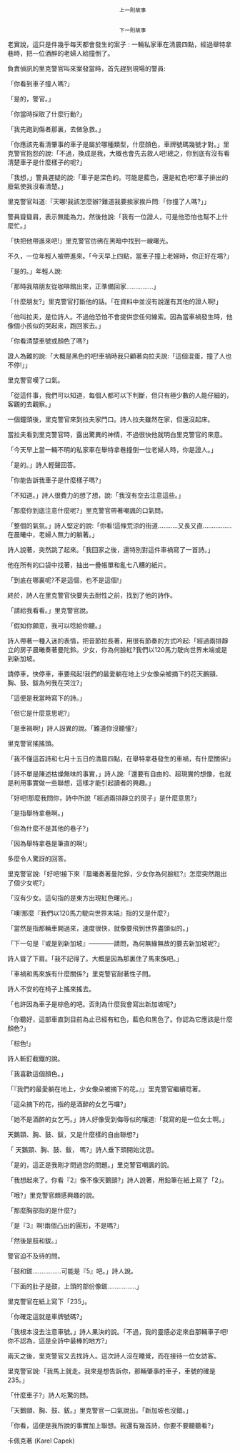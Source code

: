 
    	
									   
									   上一則故事
									   
									   
									   下一則故事
									   
									










老實說，這只是件幾乎每天都會發生的案子 : 一輛私家車在清晨四點，經過舉特拿巷時，把一位酒醉的老婦人給撞倒了。



負責偵訊的里克警官叫來案發當時，首先趕到現場的警員:



「你看到車子撞人嗎?」



「是的，警官。」



「你當時採取了什麼行動?」



「我先跑到傷者那裏，去做急救。」



「你應該先看清肇事的車子是屬於哪種類型，什麼顏色，車牌號碼幾號才對。」里克警官抱怨的說:「不過，換成是我，大概也會先去救人吧!總之，你到底有沒有看清楚車子是什麼樣子的呢?」



「我想，」警員遲疑的說:「車子是深色的。可能是藍色，還是紅色吧?車子排出的廢氣使我沒看清楚。」



里克警官叫道:「天哪!我該怎麼辦?難道我要挨家挨戶問:「你撞了人嗎?」」



警員聳聳肩，表示無能為力。然後他說:「我有一位證人，可是他恐怕也幫不上什麼忙。」



「快把他帶進來吧!」里克警官彷彿在黑暗中找到一線曙光。



不久，一位年輕人被帶進來。「今天早上四點，當車子撞上老婦時，你正好在場?」



「是的。」年輕人說:



「那時我陪朋友從咖啡館出來，正準備回家……………」



「什麼朋友?」里克警官打斷他的話。「在資料中並沒有說還有其他的證人啊!」



「他叫拉夫，是位詩人。不過他恐怕不會提供您任何線索。因為當車禍發生時，他像個小孩似的哭起來，跑回家去。」



「你看清楚車號或顏色了嗎?」



證人為難的說:「大概是黑色的吧!車禍時我只顧著向拉夫說:「這個混蛋，撞了人也不停!」」



里克警官嘆了口氣。



「從這件事，我們可以知道，每個人都可以下判斷，但只有極少數的人能仔細的，客觀的去觀察。」



一個鐘頭後，里克警官來到拉夫家門口。詩人拉夫雖然在家，但還沒起床。



當拉夫看到里克警官時，露出驚異的神情，不過很快他就明白里克警官的來意。



「今天早上當一輛不明的私家車在舉特拿巷撞倒一位老婦人時，你是證人。」



「是的。」詩人輕聲回答。



「你能告訴我車子是什麼樣子嗎?」



「不知道。」詩人很費力的想了想，說:「我沒有空去注意這些。」



「那麼你到底注意什麼呢?」里克警官帶著嘲諷的口氣問。



「整個的氣氛。」詩人堅定的說:「你看!這條荒涼的街道………..又長又直…………….在晨曦中，老婦人無力的躺著。」



詩人說著，突然跳了起來。「我回家之後，還特別對這件車禍寫了一首詩。」



他在所有的口袋中找著，抽出一疊帳單和亂七八糟的紙片。



「到底在哪裏呢?不是這個，也不是這個!」



終於，詩人在里克警官快要失去耐性之前，找到了他的詩作。



「請給我看看。」里克警官說。



「假如你願意，我可以唸給你聽。」



詩人帶著一種入迷的表情，把音節拉長著，用很有節奏的方式吟起:「經過兩排靜立的房子晨曦奏著曼陀鈴。少女，你為何臉紅?我們以120馬力駛向世界末端或是到新加坡。



請停車，快停車，車要飛起!我們的最愛躺在地上少女像朵被摘下的花天鵝頸、胸、鼓、鈸為何我在哭泣?」



「這便是我當時寫下的詩。」



「但它是什麼意思呢?」



「是車禍啊!」詩人訝異的說。「難道你沒聽懂?」



里克警官搖搖頭。



「我不懂這首詩和七月十五日的清晨四點，在舉特拿巷發生的車禍，有什麼關係!」



「詩不單是陳述枯燥無味的事實，」詩人說:「還要有自由的、超現實的想像，也就是利用事實做一些聯想，這樣才能引起讀者的興趣。」



「好吧!那麼我問你，詩中所說「經過兩排靜立的房子」是什麼意思?」



「是指舉特拿巷啊。」



「但為什麼不是其他的巷子?」



「因為舉特拿巷是筆直的啊!」



多麼令人驚訝的回答。



里克警官說:「好吧!接下來『晨曦奏著曼陀鈴，少女你為何臉紅?』怎麼突然跑出了個少女呢?」



「沒有少女。這句指的是東方出現紅色曙光。」



「噢!那麼『我們以120馬力駛向世界末端』指的又是什麼?」



「當然是指那輛車開過來，速度很快，就像要飛到世界盡頭似的。」



「下一句是『或是到新加坡』————請問，為何無緣無故的要去新加坡呢?」



詩人聳了下肩。「我不記得了。大概是因為那裏住了馬來族吧。」



「車禍和馬來族有什麼關係?」里克警官耐著性子問。



詩人不安的在椅子上搖來搖去。



「也許因為車子是棕色的吧。否則為什麼我會寫出新加坡呢?」



「你聽好，這部車直到目前為止已經有紅色，藍色和黑色了。你認為它應該是什麼顏色?」



「棕色!」



詩人斬釘截鐵的說。



「我喜歡這個顏色。」



「『我們的最愛躺在地上，少女像朵被摘下的花。』」里克警官繼續唸著。



「這朵摘下的花，指的是酒醉的女乞丐囉?」



「她不是酒醉的女乞丐。」詩人好像受到侮辱似的嚷道:「我寫的是一位女士啊。」



天鵝頸、胸、鼓、鈸，又是什麼樣的自由聯想?」



「 天鵝頸、胸、鼓、鈸， 嗎?」詩人垂下頭開始沈思。



「是的，這正是我剛才問過您的問題。」里克警官嘲諷的說。



「我想起來了。你看『2』像不像天鵝頸?」詩人說著，用鉛筆在紙上寫了「2」。



「哦?」里克警官頗感興趣的說。



「那麼胸部指的是什麼?」



「是『3』啊!兩個凸出的圓形，不是嗎?」



「然後是鼓和鈸。」



警官迫不及待的問。



「鼓和鈸…………….可能是『5』吧。」詩人說。



「下面的肚子是鼓，上頭的部份像鈸…………….」



里克警官在紙上寫下「235」。



「你確定這就是車牌號碼?」



「我根本沒去注意車號。」詩人果決的說。「不過，我的靈感必定來自那輛車子吧!你不認為，這是全詩中最棒的地方?」



兩天之後，里克警官又去找詩人。這次詩人沒在睡覺，而在接待一位女訪客。



里克警官說:「我馬上就走。我來是想告訴你，那輛肇事的車子，車號的確是235。」



「什麼車子?」詩人吃驚的問。



「天鵝頸、胸、鼓、鈸。」里克警官一口氣說出。「新加坡也沒錯。」



「你看，這便是我所說的事實加上聯想。我還有幾首詩，你要不要聽聽看?」



卡佩克著 (Karel Capek)



















    